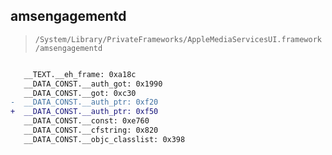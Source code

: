 ## amsengagementd

> `/System/Library/PrivateFrameworks/AppleMediaServicesUI.framework/amsengagementd`

```diff

   __TEXT.__eh_frame: 0xa18c
   __DATA_CONST.__auth_got: 0x1990
   __DATA_CONST.__got: 0xc30
-  __DATA_CONST.__auth_ptr: 0xf20
+  __DATA_CONST.__auth_ptr: 0xf50
   __DATA_CONST.__const: 0xe760
   __DATA_CONST.__cfstring: 0x820
   __DATA_CONST.__objc_classlist: 0x398

```
